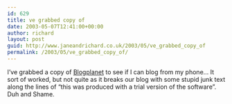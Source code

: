 ```yaml
---
id: 629
title: ve grabbed copy of
date: 2003-05-07T12:41:00+00:00
author: richard
layout: post
guid: http://www.janeandrichard.co.uk/2003/05/ve_grabbed_copy_of
permalink: /2003/05/ve_grabbed_copy_of/
---
```

I&#8217;ve grabbed a copy of [Blogplanet](http://www.blogplanet.net) to see if I can blog from my phone&#8230; It sort of worked, but not quite as it breaks our blog with some stupid junk text along the lines of &#8220;this was produced with a trial version of the software&#8221;. Duh and Shame.
